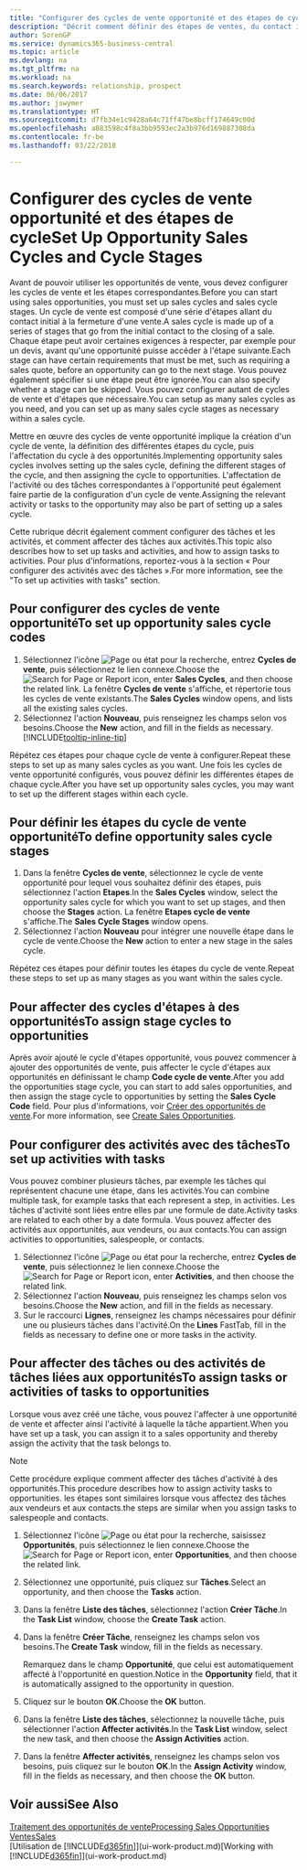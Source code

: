 ```yaml
---
title: "Configurer des cycles de vente opportunité et des étapes de cycle| Microsoft Docs"
description: "Décrit comment définir des étapes de ventes, du contact initial à la clôture, créer un cycle de vente et l'affecter aux opportunités dans Business Central."
author: SorenGP
ms.service: dynamics365-business-central
ms.topic: article
ms.devlang: na
ms.tgt_pltfrm: na
ms.workload: na
ms.search.keywords: relationship, prospect
ms.date: 06/06/2017
ms.author: jswymer
ms.translationtype: HT
ms.sourcegitcommit: d7fb34e1c9428a64c71ff47be8bcff174649c00d
ms.openlocfilehash: a883598c4f8a3bb9593ec2a3b976d169887308da
ms.contentlocale: fr-be
ms.lasthandoff: 03/22/2018

---
```

# <a name="set-up-opportunity-sales-cycles-and-cycle-stages"></a><span data-ttu-id="40f31-103">Configurer des cycles de vente opportunité et des étapes de cycle</span><span class="sxs-lookup"><span data-stu-id="40f31-103">Set Up Opportunity Sales Cycles and Cycle Stages</span></span>
<span data-ttu-id="40f31-104">Avant de pouvoir utiliser les opportunités de vente, vous devez configurer les cycles de vente et les étapes correspondantes.</span><span class="sxs-lookup"><span data-stu-id="40f31-104">Before you can start using sales opportunities, you must set up sales cycles and sales cycle stages.</span></span> <span data-ttu-id="40f31-105">Un cycle de vente est composé d'une série d'étapes allant du contact initial à la fermeture d'une vente.</span><span class="sxs-lookup"><span data-stu-id="40f31-105">A sales cycle is made up of a series of stages that go from the initial contact to the closing of a sale.</span></span> <span data-ttu-id="40f31-106">Chaque étape peut avoir certaines exigences à respecter, par exemple pour un devis, avant qu'une opportunité puisse accéder à l'étape suivante.</span><span class="sxs-lookup"><span data-stu-id="40f31-106">Each stage can have certain requirements that must be met, such as requiring a sales quote, before an opportunity can go to the next stage.</span></span> <span data-ttu-id="40f31-107">Vous pouvez également spécifier si une étape peut être ignorée.</span><span class="sxs-lookup"><span data-stu-id="40f31-107">You can also specify whether a stage can be skipped.</span></span> <span data-ttu-id="40f31-108">Vous pouvez configurer autant de cycles de vente et d'étapes que nécessaire.</span><span class="sxs-lookup"><span data-stu-id="40f31-108">You can setup as many sales cycles as you need, and you can set up as many sales cycle stages as necessary within a sales cycle.</span></span>

<span data-ttu-id="40f31-109">Mettre en œuvre des cycles de vente opportunité implique la création d'un cycle de vente, la définition des différentes étapes du cycle, puis l'affectation du cycle à des opportunités.</span><span class="sxs-lookup"><span data-stu-id="40f31-109">Implementing opportunity sales cycles involves setting up the sales cycle, defining the different stages of the cycle, and then assigning the cycle to opportunities.</span></span> <span data-ttu-id="40f31-110">L'affectation de l'activité ou des tâches correspondantes à l'opportunité peut également faire partie de la configuration d'un cycle de vente.</span><span class="sxs-lookup"><span data-stu-id="40f31-110">Assigning the relevant activity or tasks to the opportunity may also be part of setting up a sales cycle.</span></span>

<span data-ttu-id="40f31-111">Cette rubrique décrit également comment configurer des tâches et les activités, et comment affecter des tâches aux activités.</span><span class="sxs-lookup"><span data-stu-id="40f31-111">This topic also describes how to set up tasks and activities, and how to assign tasks to activities.</span></span> <span data-ttu-id="40f31-112">Pour plus d'informations, reportez-vous à la section « Pour configurer des activités avec des tâches ».</span><span class="sxs-lookup"><span data-stu-id="40f31-112">For more information, see the "To set up activities with tasks" section.</span></span>

## <a name="to-set-up-opportunity-sales-cycle-codes"></a><span data-ttu-id="40f31-113">Pour configurer des cycles de vente opportunité</span><span class="sxs-lookup"><span data-stu-id="40f31-113">To set up opportunity sales cycle codes</span></span>
1. <span data-ttu-id="40f31-114">Sélectionnez l'icône ![Page ou état pour la recherche](media/ui-search/search_small.png "Page ou état pour la recherche"), entrez **Cycles de vente**, puis sélectionnez le lien connexe.</span><span class="sxs-lookup"><span data-stu-id="40f31-114">Choose the ![Search for Page or Report](media/ui-search/search_small.png "Search for Page or Report icon") icon, enter **Sales Cycles**, and then choose the related link.</span></span> <span data-ttu-id="40f31-115">La fenêtre **Cycles de vente** s'affiche, et répertorie tous les cycles de vente existants.</span><span class="sxs-lookup"><span data-stu-id="40f31-115">The **Sales Cycles** window opens, and lists all the existing sales cycles.</span></span>
2. <span data-ttu-id="40f31-116">Sélectionnez l'action **Nouveau**, puis renseignez les champs selon vos besoins.</span><span class="sxs-lookup"><span data-stu-id="40f31-116">Choose the **New** action, and fill in the fields as necessary.</span></span> [!INCLUDE[tooltip-inline-tip](includes/tooltip-inline-tip_md.md)]

<span data-ttu-id="40f31-117">Répétez ces étapes pour chaque cycle de vente à configurer.</span><span class="sxs-lookup"><span data-stu-id="40f31-117">Repeat these steps to set up as many sales cycles as you want.</span></span> <span data-ttu-id="40f31-118">Une fois les cycles de vente opportunité configurés, vous pouvez définir les différentes étapes de chaque cycle.</span><span class="sxs-lookup"><span data-stu-id="40f31-118">After you have set up opportunity sales cycles, you may want to set up the different stages within each cycle.</span></span>

## <a name="to-define-opportunity-sales-cycle-stages"></a><span data-ttu-id="40f31-119">Pour définir les étapes du cycle de vente opportunité</span><span class="sxs-lookup"><span data-stu-id="40f31-119">To define opportunity sales cycle stages</span></span>
1. <span data-ttu-id="40f31-120">Dans la fenêtre **Cycles de vente**, sélectionnez le cycle de vente opportunité pour lequel vous souhaitez définir des étapes, puis sélectionnez l'action **Etapes**.</span><span class="sxs-lookup"><span data-stu-id="40f31-120">In the **Sales Cycles** window, select the opportunity sales cycle for which you want to set up stages, and then choose the **Stages** action.</span></span> <span data-ttu-id="40f31-121">La fenêtre **Etapes cycle de vente** s'affiche.</span><span class="sxs-lookup"><span data-stu-id="40f31-121">The **Sales Cycle Stages** window opens.</span></span>
2. <span data-ttu-id="40f31-122">Sélectionnez l'action **Nouveau** pour intégrer une nouvelle étape dans le cycle de vente.</span><span class="sxs-lookup"><span data-stu-id="40f31-122">Choose the **New** action to enter a new stage in the sales cycle.</span></span>

<span data-ttu-id="40f31-123">Répétez ces étapes pour définir toutes les étapes du cycle de vente.</span><span class="sxs-lookup"><span data-stu-id="40f31-123">Repeat these steps to set up as many stages as you want within the sales cycle.</span></span>

## <a name="to-assign-stage-cycles-to-opportunities"></a><span data-ttu-id="40f31-124">Pour affecter des cycles d'étapes à des opportunités</span><span class="sxs-lookup"><span data-stu-id="40f31-124">To assign stage cycles to opportunities</span></span>
<span data-ttu-id="40f31-125">Après avoir ajouté le cycle d'étapes opportunité, vous pouvez commencer à ajouter des opportunités de vente, puis affecter le cycle d'étapes aux opportunités en définissant le champ **Code cycle de vente**.</span><span class="sxs-lookup"><span data-stu-id="40f31-125">After you add the opportunities stage cycle, you can start to add sales opportunities, and then assign the stage cycle to opportunities by setting the **Sales Cycle Code** field.</span></span> <span data-ttu-id="40f31-126">Pour plus d'informations, voir [Créer des opportunités de vente](marketing-how-create-opportunities.md).</span><span class="sxs-lookup"><span data-stu-id="40f31-126">For more information, see [Create Sales Opportunities](marketing-how-create-opportunities.md).</span></span>

## <a name="to-set-up-activities-with-tasks"></a><span data-ttu-id="40f31-127">Pour configurer des activités avec des tâches</span><span class="sxs-lookup"><span data-stu-id="40f31-127">To set up activities with tasks</span></span>
<span data-ttu-id="40f31-128">Vous pouvez combiner plusieurs tâches, par exemple les tâches qui représentent chacune une étape, dans les activités.</span><span class="sxs-lookup"><span data-stu-id="40f31-128">You can combine multiple task, for example tasks that each represent a step, in activities.</span></span> <span data-ttu-id="40f31-129">Les tâches d'activité sont liées entre elles par une formule de date.</span><span class="sxs-lookup"><span data-stu-id="40f31-129">Activity tasks are related to each other by a date formula.</span></span> <span data-ttu-id="40f31-130">Vous pouvez affecter des activités aux opportunités, aux vendeurs, ou aux contacts.</span><span class="sxs-lookup"><span data-stu-id="40f31-130">You can assign activities to opportunities, salespeople, or contacts.</span></span>

1. <span data-ttu-id="40f31-131">Sélectionnez l'icône ![Page ou état pour la recherche](media/ui-search/search_small.png "Page ou état pour la recherche"), entrez **Cycles de vente**, puis sélectionnez le lien connexe.</span><span class="sxs-lookup"><span data-stu-id="40f31-131">Choose the ![Search for Page or Report](media/ui-search/search_small.png "Search for Page or Report icon") icon, enter **Activities**, and then choose the related link.</span></span>
2. <span data-ttu-id="40f31-132">Sélectionnez l'action **Nouveau**, puis renseignez les champs selon vos besoins.</span><span class="sxs-lookup"><span data-stu-id="40f31-132">Choose the **New** action, and fill in the fields as necessary.</span></span>
3. <span data-ttu-id="40f31-133">Sur le raccourci **Lignes**, renseignez les champs nécessaires pour définir une ou plusieurs tâches dans l'activité.</span><span class="sxs-lookup"><span data-stu-id="40f31-133">On the **Lines** FastTab, fill in the fields as necessary to define one or more tasks in the activity.</span></span>

## <a name="to-assign-tasks-or-activities-of-tasks-to-opportunities"></a><span data-ttu-id="40f31-134">Pour affecter des tâches ou des activités de tâches liées aux opportunités</span><span class="sxs-lookup"><span data-stu-id="40f31-134">To assign tasks or activities of tasks to opportunities</span></span>
<span data-ttu-id="40f31-135">Lorsque vous avez créé une tâche, vous pouvez l'affecter à une opportunité de vente et affecter ainsi l'activité à laquelle la tâche appartient.</span><span class="sxs-lookup"><span data-stu-id="40f31-135">When you have set up a task, you can assign it to a sales opportunity and thereby assign the activity that the task belongs to.</span></span>

> [!NOTE]  
>   <span data-ttu-id="40f31-136">Cette procédure explique comment affecter des tâches d'activité à des opportunités.</span><span class="sxs-lookup"><span data-stu-id="40f31-136">This procedure describes how to assign activity tasks to opportunities.</span></span> <span data-ttu-id="40f31-137">les étapes sont similaires lorsque vous affectez des tâches aux vendeurs et aux contacts.</span><span class="sxs-lookup"><span data-stu-id="40f31-137">the steps are similar when you assign tasks to salespeople and contacts.</span></span>

1. <span data-ttu-id="40f31-138">Sélectionnez l'icône ![Page ou état pour la recherche](media/ui-search/search_small.png "Page ou état pour la recherche"), saisissez **Opportunités**, puis sélectionnez le lien connexe.</span><span class="sxs-lookup"><span data-stu-id="40f31-138">Choose the ![Search for Page or Report](media/ui-search/search_small.png "Search for Page or Report icon") icon, enter **Opportunities**, and then choose the related link.</span></span>
2. <span data-ttu-id="40f31-139">Sélectionnez une opportunité, puis cliquez sur **Tâches**.</span><span class="sxs-lookup"><span data-stu-id="40f31-139">Select an opportunity, and then choose the **Tasks** action.</span></span>
3. <span data-ttu-id="40f31-140">Dans la fenêtre **Liste des tâches**, sélectionnez l'action **Créer Tâche**.</span><span class="sxs-lookup"><span data-stu-id="40f31-140">In the **Task List** window, choose the **Create Task** action.</span></span>
4.  <span data-ttu-id="40f31-141">Dans la fenêtre **Créer Tâche**, renseignez les champs selon vos besoins.</span><span class="sxs-lookup"><span data-stu-id="40f31-141">The **Create Task** window, fill in the fields as necessary.</span></span>

    <span data-ttu-id="40f31-142">Remarquez dans le champ **Opportunité**, que celui est automatiquement affecté à l'opportunité en question.</span><span class="sxs-lookup"><span data-stu-id="40f31-142">Notice in the **Opportunity** field, that it is automatically assigned to the opportunity in question.</span></span>
5. <span data-ttu-id="40f31-143">Cliquez sur le bouton **OK**.</span><span class="sxs-lookup"><span data-stu-id="40f31-143">Choose the **OK** button.</span></span>
6. <span data-ttu-id="40f31-144">Dans la fenêtre **Liste des tâches**, sélectionnez la nouvelle tâche, puis sélectionner l'action **Affecter activités**.</span><span class="sxs-lookup"><span data-stu-id="40f31-144">In the **Task List** window, select the new task, and then choose the **Assign Activities** action.</span></span>
7. <span data-ttu-id="40f31-145">Dans la fenêtre **Affecter activités**, renseignez les champs selon vos besoins, puis cliquez sur le bouton **OK**.</span><span class="sxs-lookup"><span data-stu-id="40f31-145">In the **Assign Activity** window, fill in the fields as necessary, and then choose the **OK** button.</span></span>

## <a name="see-also"></a><span data-ttu-id="40f31-146">Voir aussi</span><span class="sxs-lookup"><span data-stu-id="40f31-146">See Also</span></span>
[<span data-ttu-id="40f31-147">Traitement des opportunités de vente</span><span class="sxs-lookup"><span data-stu-id="40f31-147">Processing Sales Opportunities</span></span>](marketing-processing-sales-opportunities.md)  
[<span data-ttu-id="40f31-148">Ventes</span><span class="sxs-lookup"><span data-stu-id="40f31-148">Sales</span></span>](sales-manage-sales.md)  
<span data-ttu-id="40f31-149">[Utilisation de [!INCLUDE[d365fin](includes/d365fin_md.md)]](ui-work-product.md)</span><span class="sxs-lookup"><span data-stu-id="40f31-149">[Working with [!INCLUDE[d365fin](includes/d365fin_md.md)]](ui-work-product.md)</span></span>


